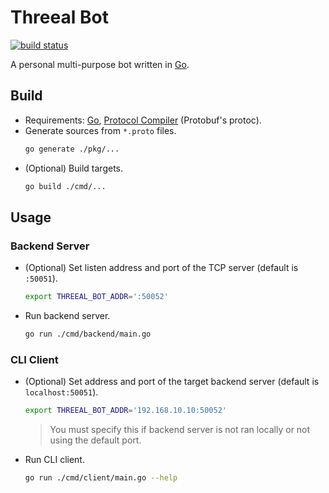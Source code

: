 # Threeal Bot

[![build status](https://img.shields.io/github/actions/workflow/status/threeal/threeal-bot/build.yml?branch=main)](https://github.com/threeal/threeal-bot/actions/workflows/build.yml)

A personal multi-purpose bot written in [Go](https://go.dev/).

## Build

- Requirements: [Go](https://go.dev/doc/install), [Protocol Compiler](https://github.com/protocolbuffers/protobuf#protocol-compiler-installation) (Protobuf's protoc).
- Generate sources from `*.proto` files.
  ```sh
  go generate ./pkg/...
  ```
- (Optional) Build targets.
  ```sh
  go build ./cmd/...
  ```

## Usage

### Backend Server

- (Optional) Set listen address and port of the TCP server (default is `:50051`).
  ```sh
  export THREEAL_BOT_ADDR=':50052'
  ```
- Run backend server.
  ```sh
  go run ./cmd/backend/main.go
  ```

### CLI Client

- (Optional) Set address and port of the target backend server (default is `localhost:50051`).
  ```sh
  export THREEAL_BOT_ADDR='192.168.10.10:50052'
  ```
  > You must specify this if backend server is not ran locally or not using the default port.
- Run CLI client.
  ```sh
  go run ./cmd/client/main.go --help
  ```
